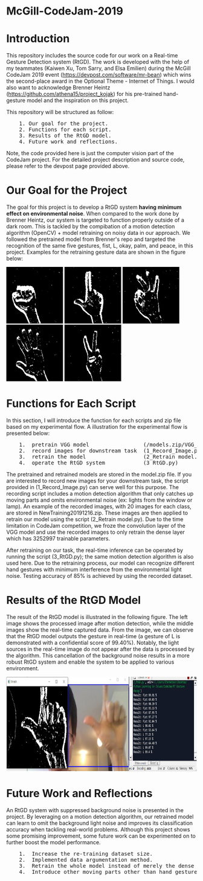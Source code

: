 # McGill-CodeJam-2019

# Introduction  
This repository includes the source code for our work on a Real-time Gesture Detection system (RtGD). The work is developed with the help of my teammates (Kaiwen Xu, Tom Sarry, and Elsa Emilien) during the McGill CodeJam 2019 event (https://devpost.com/software/mr-bean) which wins the second-place award in the Optional Theme - Internet of Things. I would also want to acknowledge Brenner Heintz (https://github.com/athena15/project_kojak) for his pre-trained hand-gesture model and the inspiration on this project.

This repository will be structured as follow:
<pre>
    1. Our goal for the project.  
    2. Functions for each script.  
    3. Results of the RtGD model.  
    4. Future work and reflections.
</pre>

Note, the code provided here is just the computer vision part of the CodeJam project. For the detailed project description and source code, please refer to the devpost page provided above.


# Our Goal for the Project  
The goal for this project is to develop a RtGD system **having minimum effect on environmental noise**. When compared to the work done by Brenner Heintz, our system is targeted to function properly outside of a dark room. This is tackled by the compibation of a motion detection algorithm (OpenCV) + model retraining on noisy data in our approach. We followed the pretrained model from Brenner's repo and targeted the recognition of the same five gestures, fist, L, okay, palm, and peace, in this project. Examples for the retraining gesture data are shown in the figure below: 


<img src="./images/fist.jpg" width="150" height="150"> <img src="./images/L.jpg" width="150" height="150"> <img src="./images/okay.jpg" width="150" height="150"> <img src="./images/palm.jpg" width="150" height="150"> <img src="./images/peace.jpg" width="150" height="150">


# Functions for Each Script  
In this section, I will introduce the function for each scripts and zip file based on my experimental flow. A illustration for the experimental flow is presented below:

<pre>
    1.  pretrain VGG model                 (/models.zip/VGG_cross_validated.h5)  
    2.  record images for downstream task  (1_Record_Image.py) (NewTraining20191216.zip)  
    3.  retrain the model                  (2_Retrain model.py) (retrained_20200506.h5)  
    4.  operate the RtGD system            (3_RtGD.py)
</pre>

The pretrained and retrained models are stored in the model.zip file. If you are interested to record new images for your downstream task, the script provided in (1_Record_Image.py) can serve well for this purpose. The recording script includes a motion detection algorithm that only catches up moving parts and omits environmental noise (ex: lights from the window or lamp). An example of the recorded images, with 20 images for each class, are stored in NewTraining20191216.zip. These images are then applied to retrain our model using the script (2_Retrain model.py). Due to the time limitation in CodeJam competition, we froze the convolution layer of the VGG model and use the recorded images to only retrain the dense layer which has 3252997 trainable parameters.

After retraining on our task, the real-time inference can be operated by running the script (3_RtGD.py); the same motion detection algorithm is also used here. Due to the retraining process, our model can recognize different hand gestures with minimum interference from the environmental light noise. Testing accuracy of 85% is achieved by using the recorded dataset.


# Results of the RtGD Model  
The result of the RtGD model is illustrated in the following figure. The left image shows the processed image after motion detection, while the middle images show the real-time captured data. From the image, we can observe that the RtGD model outputs the gesture in real-time (a gesture of L is demonstrated with a confidential score of 99.40%). Notably, the light sources in the real-time image do not appear after the data is processed by the algorithm. This cancellation of the background noise results in a more robust RtGD system and enable the system to be applied to various environment.

<img src="./images/Result.png" width="900" height="250">


# Future Work and Reflections  
An RtGD system with suppressed background noise is presented in the project. By leveraging on a motion detection algorithm, our retrained model can learn to omit the background light noise and improves its classification accuracy when tackling real-world problems. Although this project shows some promising improvement, some future work can be experimented on to further boost the model performance.

<pre>
    1.  Increase the re-training dataset size. 
    2.  Implemented data argumentation method.  
    3.  Retrain the whole model instead of merely the dense layer.  
    4.  Introduce other moving parts other than hand gesture (ex: moving head...) during training and make the model immune to those noises.
</pre>
